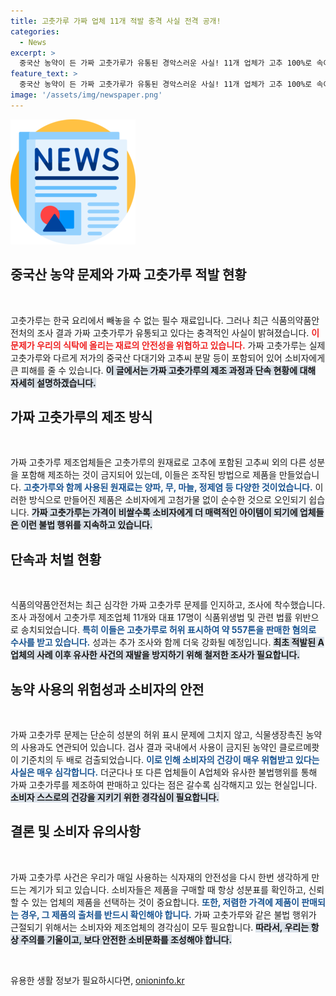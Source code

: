 ```yaml
---
title: 고춧가루 가짜 업체 11개 적발 충격 사실 전격 공개!
categories:
  - News
excerpt: >
  중국산 농약이 든 가짜 고춧가루가 유통된 경악스러운 사실! 11개 업체가 고추 100%로 속여 80억 원을 챙긴 전말과, 불법 행위의 전말을 낱낱이 공개합니다!
feature_text: >
  중국산 농약이 든 가짜 고춧가루가 유통된 경악스러운 사실! 11개 업체가 고추 100%로 속여 80억 원을 챙긴 전말과, 불법 행위의 전말을 낱낱이 공개합니다!
image: '/assets/img/newspaper.png'
---
```


<p><img src="/assets/img/newspaper.png" alt="kimp 속보" /></p>

<h2 data-ke-size="size26">중국산 농약 문제와 가짜 고춧가루 적발 현황</h2>

<p data-ke-size="size16">&nbsp;</p>

<p>고춧가루는 한국 요리에서 빼놓을 수 없는 필수 재료입니다. 그러나 최근 식품의약품안전처의 조사 결과 가짜 고춧가루가 유통되고 있다는 충격적인 사실이 밝혀졌습니다. <b><span style="color: #ee2323;">이 문제가 우리의 식탁에 올리는 재료의 안전성을 위협하고 있습니다.</span></b> 가짜 고춧가루는 실제 고춧가루와 다르게 저가의 중국산 다대기와 고추씨 분말 등이 포함되어 있어 소비자에게 큰 피해를 줄 수 있습니다. <b><span style="background-color: #21538527;">이 글에서는 가짜 고춧가루의 제조 과정과 단속 현황에 대해 자세히 설명하겠습니다.</span></b></p>

<h2 data-ke-size="size26">가짜 고춧가루의 제조 방식</h2>

<p data-ke-size="size16">&nbsp;</p>

<p>가짜 고춧가루 제조업체들은 고춧가루의 원재료로 고추에 포함된 고추씨 외의 다른 성분을 포함해 제조하는 것이 금지되어 있는데, 이들은 조작된 방법으로 제품을 만들었습니다. <b><span style="color: #1a5490;">고춧가루와 함께 사용된 원재료는 양파, 무, 마늘, 정제염 등 다양한 것이었습니다.</span></b> 이러한 방식으로 만들어진 제품은 소비자에게 고첨가물 없이 순수한 것으로 오인되기 쉽습니다. <b><span style="background-color: #21538527;">가짜 고춧가루는 가격이 비쌀수록 소비자에게 더 매력적인 아이템이 되기에 업체들은 이런 불법 행위를 지속하고 있습니다.</span></b></p>

<h2 data-ke-size="size26">단속과 처벌 현황</h2>

<p data-ke-size="size16">&nbsp;</p>

<p>식품의약품안전처는 최근 심각한 가짜 고춧가루 문제를 인지하고, 조사에 착수했습니다. 조사 과정에서 고춧가루 제조업체 11개와 대표 17명이 식품위생법 및 관련 법률 위반으로 송치되었습니다. <b><span style="color: #1a5490;">특히 이들은 고춧가루로 허위 표시하여 약 557톤을 판매한 혐의로 수사를 받고 있습니다.</span></b> 성과는 추가 조사와 함께 더욱 강화될 예정입니다. <b><span style="background-color: #21538527;">최초 적발된 A업체의 사례 이후 유사한 사건의 재발을 방지하기 위해 철저한 조사가 필요합니다.</span></b></p>

<h2 data-ke-size="size26">농약 사용의 위험성과 소비자의 안전</h2>

<p data-ke-size="size16">&nbsp;</p>

<p>가짜 고춧가루 문제는 단순히 성분의 허위 표시 문제에 그치지 않고, 식물생장촉진 농약의 사용과도 연관되어 있습니다. 검사 결과 국내에서 사용이 금지된 농약인 클로르메쾃이 기준치의 두 배로 검출되었습니다. <b><span style="color: #1a5490;">이로 인해 소비자의 건강이 매우 위협받고 있다는 사실은 매우 심각합니다.</span></b> 더군다나 또 다른 업체들이 A업체와 유사한 불법행위를 통해 가짜 고춧가루를 제조하여 판매하고 있다는 점은 갈수록 심각해지고 있는 현실입니다. <b><span style="background-color: #21538527;">소비자 스스로의 건강을 지키기 위한 경각심이 필요합니다.</span></b></p>

<h2 data-ke-size="size26">결론 및 소비자 유의사항</h2>

<p data-ke-size="size16">&nbsp;</p>

<p>가짜 고춧가루 사건은 우리가 매일 사용하는 식자재의 안전성을 다시 한번 생각하게 만드는 계기가 되고 있습니다. 소비자들은 제품을 구매할 때 항상 성분표를 확인하고, 신뢰할 수 있는 업체의 제품을 선택하는 것이 중요합니다. <b><span style="color: #1a5490;">또한, 저렴한 가격에 제품이 판매되는 경우, 그 제품의 출처를 반드시 확인해야 합니다.</span></b> 가짜 고춧가루와 같은 불법 행위가 근절되기 위해서는 소비자와 제조업체의 경각심이 모두 필요합니다. <b><span style="background-color: #21538527;">따라서, 우리는 항상 주의를 기울이고, 보다 안전한 소비문화를 조성해야 합니다.</span></b></p>

<p data-ke-size="size16">&nbsp;</p>
유용한 생활 정보가 필요하시다면, <a href="https://onioninfo.kr" rel="dofollow">onioninfo.kr</a>


